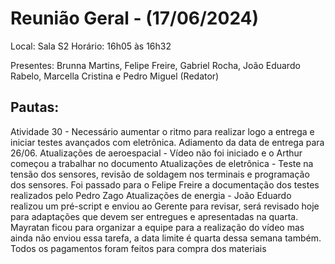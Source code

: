# Reunião Geral - (17/06/2024)

Local: Sala S2
Horário: 16h05 às 16h32

Presentes: Brunna Martins, Felipe Freire, Gabriel Rocha, João Eduardo Rabelo, Marcella Cristina e Pedro Miguel (Redator)

## Pautas:

Atividade 30 - Necessário aumentar o ritmo para realizar logo a entrega e iniciar testes avançados com eletrõnica. Adiamento da data de entrega para 26/06.
Atualizações de aeroespacial - Vídeo não foi iniciado e o Arthur começou a trabalhar no documento
Atualizações de eletrônica - Teste na tensão dos sensores, revisão de soldagem nos terminais e programação dos sensores. Foi passado para o Felipe Freire a documentação dos testes realizados pelo Pedro Zago
Atualizações de energia - João Eduardo realizou um pré-script e enviou ao Gerente para revisar, será revisado hoje para adaptações que devem ser entregues e apresentadas na quarta. Mayratan ficou para organizar a equipe para a realização do vídeo mas ainda não enviou essa tarefa, a data limite é quarta dessa semana também.
Todos os pagamentos foram feitos para compra dos materiais
